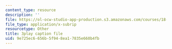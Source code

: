```yaml
---
content_type: resource
description: ''
file: https://ol-ocw-studio-app-production.s3.amazonaws.com/courses/18-06sc-linear-algebra-fall-2011/9e725ec6656b5f948ea17835e660b4fb_QuZL5IKpO_U.vtt
file_type: application/x-subrip
resourcetype: Other
title: 3play caption file
uid: 9e725ec6-656b-5f94-8ea1-7835e660b4fb
---
```

